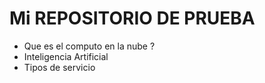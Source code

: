 # Mi REPOSITORIO DE PRUEBA

- Que es el computo en la nube ?
- Inteligencia Artificial
- Tipos de servicio